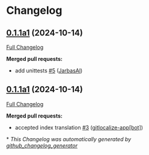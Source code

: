 # Changelog

## [0.1.1a1](https://github.com/OpenVoiceOS/ovos-ocp-pipeline-plugin/tree/0.1.1a1) (2024-10-14)

[Full Changelog](https://github.com/OpenVoiceOS/ovos-ocp-pipeline-plugin/compare/0.1.1a1...0.1.1a1)

**Merged pull requests:**

- add unittests [\#5](https://github.com/OpenVoiceOS/ovos-ocp-pipeline-plugin/pull/5) ([JarbasAl](https://github.com/JarbasAl))

## [0.1.1a1](https://github.com/OpenVoiceOS/ovos-ocp-pipeline-plugin/tree/0.1.1a1) (2024-10-14)

[Full Changelog](https://github.com/OpenVoiceOS/ovos-ocp-pipeline-plugin/compare/0.1.0...0.1.1a1)

**Merged pull requests:**

- accepted index translation [\#3](https://github.com/OpenVoiceOS/ovos-ocp-pipeline-plugin/pull/3) ([gitlocalize-app[bot]](https://github.com/apps/gitlocalize-app))



\* *This Changelog was automatically generated by [github_changelog_generator](https://github.com/github-changelog-generator/github-changelog-generator)*
